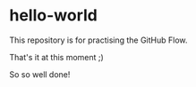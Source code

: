 # hello-world

This repository is for practising the GitHub Flow.

That's it at this moment ;)

So so well done!
